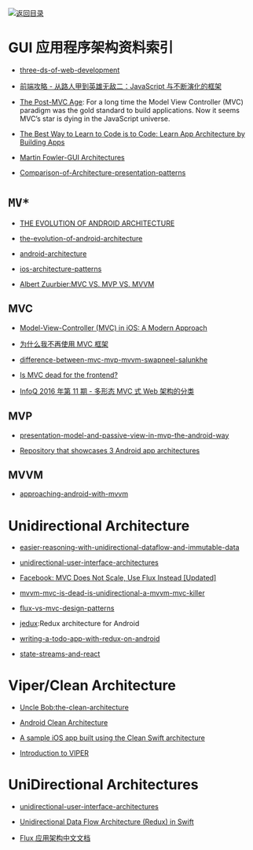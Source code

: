 [![返回目录](https://user-images.githubusercontent.com/5803001/38079637-ff0abcf0-3371-11e8-9b76-ad651620afc7.jpg)](https://github.com/wx-chevalier/Awesome-Lists)

# GUI 应用程序架构资料索引

* [three-ds-of-web-development](http://developer.telerik.com/featured/three-ds-of-web-development-1-declarative-vs-imperative/)

* [前端攻略 - 从路人甲到英雄无敌二：JavaScript 与不断演化的框架](https://segmentfault.com/a/1190000005353213#articleHeader9)

* [The Post-MVC Age](https://realm.io/news/the-post-mvc-age/): For a long time the Model View Controller (MVC) paradigm was the gold standard to build applications. Now it seems MVC’s star is dying in the JavaScript universe.

* [The Best Way to Learn to Code is to Code: Learn App Architecture by Building Apps](https://medium.com/javascript-scene/the-best-way-to-learn-to-code-is-to-code-learn-app-architecture-by-building-apps-7ec029db6e00#.cqmawrsoj)

* [Martin Fowler-GUI Architectures](http://martinfowler.com/eaaDev/uiArchs.html)

* [Comparison-of-Architecture-presentation-patterns](http://www.codeproject.com/Articles/66585/Comparison-of-Architecture-presentation-patterns-M)

# `MV*`

* [THE EVOLUTION OF ANDROID ARCHITECTURE](http://zserge.com/blog/android-mvp-mvvm-redux-history.html)

* [the-evolution-of-android-architecture](https://medium.com/@trikita/the-evolution-of-android-architecture-6c6f04fc1927#.uuk4iuh9e)

- [android-architecture](https://medium.com/android-news/android-architecture-2f12e1c7d4db#.vzmxahsi0)

* [ios-architecture-patterns](https://medium.com/ios-os-x-development/ios-architecture-patterns-ecba4c38de52#.iy9umjlqa)

* [Albert Zuurbier:MVC VS. MVP VS. MVVM](http://www.albertzuurbier.com/index.php/programming/84-mvc-vs-mvp-vs-mvvm)

## MVC

* [Model-View-Controller (MVC) in iOS: A Modern Approach](https://www.raywenderlich.com/132662/mvc-in-ios-a-modern-approach)

- [为什么我不再使用 MVC 框架](http://www.infoq.com/cn/articles/no-more-mvc-frameworks)

- [difference-between-mvc-mvp-mvvm-swapneel-salunkhe](https://www.linkedin.com/pulse/difference-between-mvc-mvp-mvvm-swapneel-salunkhe)

- [Is MVC dead for the frontend?](https://medium.com/@alexnm/is-mvc-dead-for-the-frontend-35b4d1fe39ec#.ez5efmi0b)

- [InfoQ 2016 年第 11 期 - 多形态 MVC 式 Web 架构的分类](https://parg.co/UpB)

## MVP

* [presentation-model-and-passive-view-in-mvp-the-android-way](https://medium.com/@andrzejchm/presentation-model-and-passive-view-in-mvp-the-android-way-fdba56a35b1e#.tgz1fwb6y)

* [Repository that showcases 3 Android app architectures](https://github.com/ivacf/archi)

## MVVM

* [approaching-android-with-mvvm](https://labs.ribot.co.uk/approaching-android-with-mvvm-8ceec02d5442#.lmbtfveih)

# Unidirectional Architecture

* [easier-reasoning-with-unidirectional-dataflow-and-immutable-data](https://open.bekk.no/easier-reasoning-with-unidirectional-dataflow-and-immutable-data)

- [unidirectional-user-interface-architectures](http://staltz.com/unidirectional-user-interface-architectures.html)

* [Facebook: MVC Does Not Scale, Use Flux Instead [Updated]](https://www.infoq.com/news/2014/05/facebook-mvc-flux)

* [mvvm-mvc-is-dead-is-unidirectional-a-mvvm-mvc-killer](http://www.michaelridland.com/xamarin/mvvm-mvc-is-dead-is-unidirectional-a-mvvm-mvc-killer/)

* [flux-vs-mvc-design-patterns](https://medium.com/hacking-and-gonzo/flux-vs-mvc-design-patterns-57b28c0f71b7#.p0h9ih5zj)

* [jedux](https://github.com/trikita/jedux):Redux architecture for Android

* [writing-a-todo-app-with-redux-on-android](https://medium.com/@trikita/writing-a-todo-app-with-redux-on-android-5de31cfbdb4f#.tku4k1n0o)

* [state-streams-and-react](https://medium.com/@markusctz/state-streams-and-react-7921e3c376a4#.dtrx0ep4j)

# Viper/Clean Architecture

* [Uncle Bob:the-clean-architecture](https://blog.8thlight.com/uncle-bob/2012/08/13/the-clean-architecture.html)

* [Android Clean Architecture](http://luboganev.github.io/blog/clean-architecture-pt1/)

* [A sample iOS app built using the Clean Swift architecture](https://github.com/Clean-Swift/CleanStore)

* [Introduction to VIPER](http://mutualmobile.github.io/blog/2013/12/04/viper-introduction/)

# UniDirectional Architectures

* [unidirectional-user-interface-architectures](http://staltz.com/unidirectional-user-interface-architectures.html)

* [Unidirectional Data Flow Architecture (Redux) in Swift](https://medium.com/swift-programming/unidirectional-data-flow-architecture-redux-in-swift-6fa2ed5c3c76?source=reading_list---redux------3-4--------)

- [Flux 应用架构中文文档](http://reactjs.cn/react/docs/flux-overview.html)
